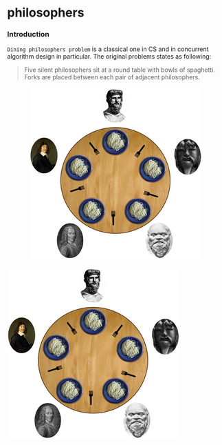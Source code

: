 # philosophers

### Introduction

`Dining philosophers problem` is a classical one in CS and
in concurrent algorithm design in particular. The original problems states as 
following: 
> Five silent philosophers sit at a round table with bowls of spaghetti. Forks are placed between each pair of adjacent philosophers.

<p align="center">
  <img src="resources/philos.png" />
</p>

![Альтернативный текст](resources/philos.png)